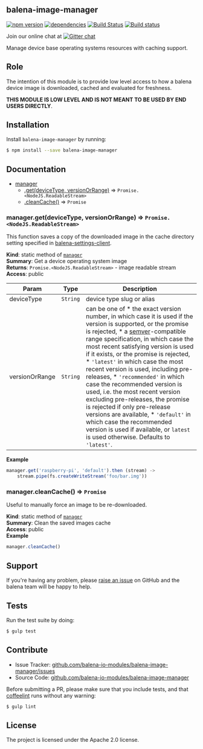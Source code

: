 balena-image-manager
-------------------

[![npm version](https://badge.fury.io/js/balena-image-manager.svg)](http://badge.fury.io/js/balena-image-manager)
[![dependencies](https://david-dm.org/balena-io-modules/balena-image-manager.png)](https://david-dm.org/balena-io-modules/balena-image-manager.png)
[![Build Status](https://travis-ci.org/balena-io-modules/balena-image-manager.svg?branch=master)](https://travis-ci.org/balena-io-modules/balena-image-manager)
[![Build status](https://ci.appveyor.com/api/projects/status/2nxg1uydksvey0g8?svg=true)](https://ci.appveyor.com/project/jviotti/balena-image-manager)

Join our online chat at [![Gitter chat](https://badges.gitter.im/balena-io-modules/chat.png)](https://gitter.im/balena-io-modules/chat)

Manage device base operating systems resources with caching support.

Role
----

The intention of this module is to provide low level access to how a balena device image is downloaded, cached and evaluated for freshness.

**THIS MODULE IS LOW LEVEL AND IS NOT MEANT TO BE USED BY END USERS DIRECTLY**.

Installation
------------

Install `balena-image-manager` by running:

```sh
$ npm install --save balena-image-manager
```

Documentation
-------------


* [manager](#module_manager)
    * [.get(deviceType, versionOrRange)](#module_manager.get) ⇒ <code>Promise.&lt;NodeJS.ReadableStream&gt;</code>
    * [.cleanCache()](#module_manager.cleanCache) ⇒ <code>Promise</code>

<a name="module_manager.get"></a>

### manager.get(deviceType, versionOrRange) ⇒ <code>Promise.&lt;NodeJS.ReadableStream&gt;</code>
This function saves a copy of the downloaded image in the cache directory setting specified in [balena-settings-client](https://github.com/balena-io-modules/balena-settings-client).

**Kind**: static method of [<code>manager</code>](#module_manager)  
**Summary**: Get a device operating system image  
**Returns**: <code>Promise.&lt;NodeJS.ReadableStream&gt;</code> - image readable stream  
**Access**: public  

| Param | Type | Description |
| --- | --- | --- |
| deviceType | <code>String</code> | device type slug or alias |
| versionOrRange | <code>String</code> | can be one of * the exact version number, in which case it is used if the version is supported, or the promise is rejected, * a [semver](https://www.npmjs.com/package/semver)-compatible range specification, in which case the most recent satisfying version is used if it exists, or the promise is rejected, * `'latest'` in which case the most recent version is used, including pre-releases, * `'recommended'` in which case the recommended version is used, i.e. the most recent version excluding pre-releases, the promise is rejected if only pre-release versions are available, * `'default'` in which case the recommended version is used if available, or `latest` is used otherwise. Defaults to `'latest'`. |

**Example**  
```js
manager.get('raspberry-pi', 'default').then (stream) ->
	stream.pipe(fs.createWriteStream('foo/bar.img'))
```
<a name="module_manager.cleanCache"></a>

### manager.cleanCache() ⇒ <code>Promise</code>
Useful to manually force an image to be re-downloaded.

**Kind**: static method of [<code>manager</code>](#module_manager)  
**Summary**: Clean the saved images cache  
**Access**: public  
**Example**  
```js
manager.cleanCache()
```

Support
-------

If you're having any problem, please [raise an issue](https://github.com/balena-io-modules/balena-image-manager/issues/new) on GitHub and the balena team will be happy to help.

Tests
-----

Run the test suite by doing:

```sh
$ gulp test
```

Contribute
----------

- Issue Tracker: [github.com/balena-io-modules/balena-image-manager/issues](https://github.com/balena-io-modules/balena-image-manager/issues)
- Source Code: [github.com/balena-io-modules/balena-image-manager](https://github.com/balena-io-modules/balena-image-manager)

Before submitting a PR, please make sure that you include tests, and that [coffeelint](http://www.coffeelint.org/) runs without any warning:

```sh
$ gulp lint
```

License
-------

The project is licensed under the Apache 2.0 license.
